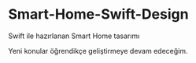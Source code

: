 # Smart-Home-Swift-Design
Swift ile hazırlanan Smart Home tasarımı

Yeni konular öğrendikçe geliştirmeye devam edeceğim.
